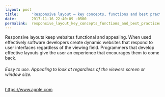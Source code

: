 ```yaml
---
layout: post
title:      "Responsive layout – key concepts, functions and best practices."
date:       2017-11-16 22:40:09 -0500
permalink:  responsive_layout_key_concepts_functions_and_best_practices
---
```


Responsive layouts keep websites functional and appealing.   When used effectively software developers create dynamic websites that respond to user interfaces regardless of the viewing field.  Programmers that develop effective layouts give the user an experience that encourages them to come back.





###### Easy to use.  Appealing to look at regardless of the viewers screen or window size.

https://www.apple.com

